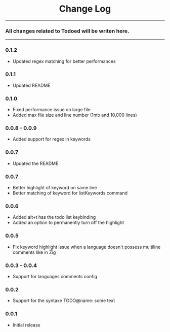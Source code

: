 <div align="center">
	<h1>Change Log</h1>
</div>

---

### All changes related to Todoed will be writen here.

---

### 0.1.2
- Updated regex matching for better performances

### 0.1.1
- Updated README

### 0.1.0
- Fixed performance issue on large file
- Added max file size and line number (1mb and 10,000 lines)

### 0.0.8 - 0.0.9
- Added support for regex in keywords

### 0.0.7
- Updated the README

### 0.0.7
- Better highlight of keyword on same line
- Better matching of keyword for listKeywords command

### 0.0.6
- Added alt+t has the todo list keybinding
- Added an option to permanently turn off the highlight

### 0.0.5
- Fix keyword highlight issue when a language doesn't possess multiline comments like in Zig

### 0.0.3 - 0.0.4
- Support for languages comments config

### 0.0.2
- Support for the syntaxe TODO@name: some text

### 0.0.1
- Initial release
